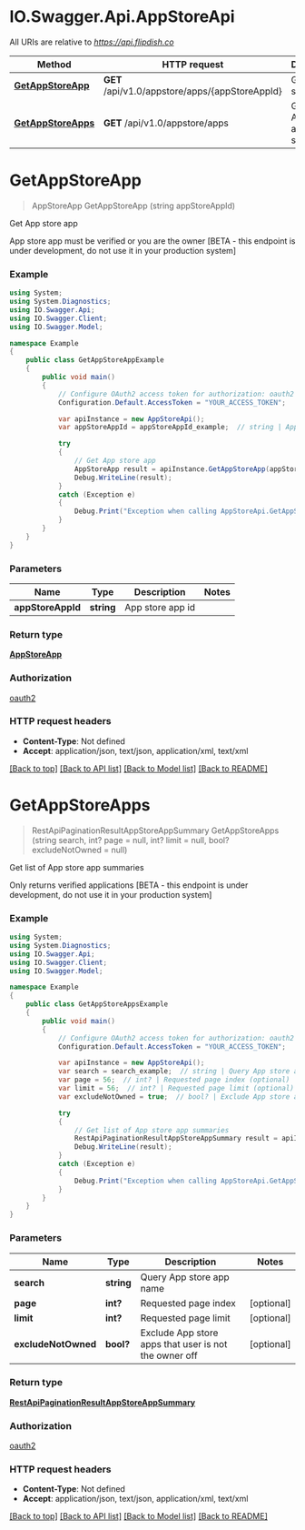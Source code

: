 # IO.Swagger.Api.AppStoreApi

All URIs are relative to *https://api.flipdish.co*

Method | HTTP request | Description
------------- | ------------- | -------------
[**GetAppStoreApp**](AppStoreApi.md#getappstoreapp) | **GET** /api/v1.0/appstore/apps/{appStoreAppId} | Get App store app
[**GetAppStoreApps**](AppStoreApi.md#getappstoreapps) | **GET** /api/v1.0/appstore/apps | Get list of App store app summaries


<a name="getappstoreapp"></a>
# **GetAppStoreApp**
> AppStoreApp GetAppStoreApp (string appStoreAppId)

Get App store app

App store app must be verified or you are the owner [BETA - this endpoint is under development, do not use it in your production system]

### Example
```csharp
using System;
using System.Diagnostics;
using IO.Swagger.Api;
using IO.Swagger.Client;
using IO.Swagger.Model;

namespace Example
{
    public class GetAppStoreAppExample
    {
        public void main()
        {
            // Configure OAuth2 access token for authorization: oauth2
            Configuration.Default.AccessToken = "YOUR_ACCESS_TOKEN";

            var apiInstance = new AppStoreApi();
            var appStoreAppId = appStoreAppId_example;  // string | App store app id

            try
            {
                // Get App store app
                AppStoreApp result = apiInstance.GetAppStoreApp(appStoreAppId);
                Debug.WriteLine(result);
            }
            catch (Exception e)
            {
                Debug.Print("Exception when calling AppStoreApi.GetAppStoreApp: " + e.Message );
            }
        }
    }
}
```

### Parameters

Name | Type | Description  | Notes
------------- | ------------- | ------------- | -------------
 **appStoreAppId** | **string**| App store app id | 

### Return type

[**AppStoreApp**](AppStoreApp.md)

### Authorization

[oauth2](../README.md#oauth2)

### HTTP request headers

 - **Content-Type**: Not defined
 - **Accept**: application/json, text/json, application/xml, text/xml

[[Back to top]](#) [[Back to API list]](../README.md#documentation-for-api-endpoints) [[Back to Model list]](../README.md#documentation-for-models) [[Back to README]](../README.md)

<a name="getappstoreapps"></a>
# **GetAppStoreApps**
> RestApiPaginationResultAppStoreAppSummary GetAppStoreApps (string search, int? page = null, int? limit = null, bool? excludeNotOwned = null)

Get list of App store app summaries

Only returns verified applications [BETA - this endpoint is under development, do not use it in your production system]

### Example
```csharp
using System;
using System.Diagnostics;
using IO.Swagger.Api;
using IO.Swagger.Client;
using IO.Swagger.Model;

namespace Example
{
    public class GetAppStoreAppsExample
    {
        public void main()
        {
            // Configure OAuth2 access token for authorization: oauth2
            Configuration.Default.AccessToken = "YOUR_ACCESS_TOKEN";

            var apiInstance = new AppStoreApi();
            var search = search_example;  // string | Query App store app name
            var page = 56;  // int? | Requested page index (optional) 
            var limit = 56;  // int? | Requested page limit (optional) 
            var excludeNotOwned = true;  // bool? | Exclude App store apps that user is not the owner off (optional) 

            try
            {
                // Get list of App store app summaries
                RestApiPaginationResultAppStoreAppSummary result = apiInstance.GetAppStoreApps(search, page, limit, excludeNotOwned);
                Debug.WriteLine(result);
            }
            catch (Exception e)
            {
                Debug.Print("Exception when calling AppStoreApi.GetAppStoreApps: " + e.Message );
            }
        }
    }
}
```

### Parameters

Name | Type | Description  | Notes
------------- | ------------- | ------------- | -------------
 **search** | **string**| Query App store app name | 
 **page** | **int?**| Requested page index | [optional] 
 **limit** | **int?**| Requested page limit | [optional] 
 **excludeNotOwned** | **bool?**| Exclude App store apps that user is not the owner off | [optional] 

### Return type

[**RestApiPaginationResultAppStoreAppSummary**](RestApiPaginationResultAppStoreAppSummary.md)

### Authorization

[oauth2](../README.md#oauth2)

### HTTP request headers

 - **Content-Type**: Not defined
 - **Accept**: application/json, text/json, application/xml, text/xml

[[Back to top]](#) [[Back to API list]](../README.md#documentation-for-api-endpoints) [[Back to Model list]](../README.md#documentation-for-models) [[Back to README]](../README.md)

